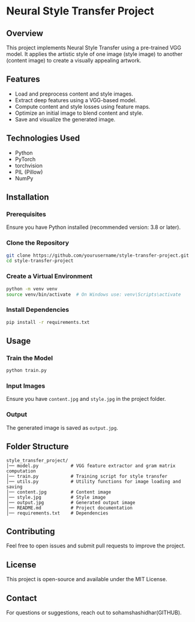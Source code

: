 # Neural Style Transfer Project

## Overview
This project implements Neural Style Transfer using a pre-trained VGG model. It applies the artistic style of one image (style image) to another (content image) to create a visually appealing artwork.

## Features
- Load and preprocess content and style images.
- Extract deep features using a VGG-based model.
- Compute content and style losses using feature maps.
- Optimize an initial image to blend content and style.
- Save and visualize the generated image.

## Technologies Used
- Python
- PyTorch
- torchvision
- PIL (Pillow)
- NumPy

## Installation
### Prerequisites
Ensure you have Python installed (recommended version: 3.8 or later).

### Clone the Repository
```sh
git clone https://github.com/yourusername/style-transfer-project.git
cd style-transfer-project
```

### Create a Virtual Environment
```sh
python -m venv venv
source venv/bin/activate  # On Windows use: venv\Scripts\activate
```

### Install Dependencies
```sh
pip install -r requirements.txt
```

## Usage
### Train the Model
```sh
python train.py
```

### Input Images
Ensure you have `content.jpg` and `style.jpg` in the project folder.

### Output
The generated image is saved as `output.jpg`.

## Folder Structure
```
style_transfer_project/
│── model.py            # VGG feature extractor and gram matrix computation
│── train.py            # Training script for style transfer
│── utils.py            # Utility functions for image loading and saving
│── content.jpg         # Content image
│── style.jpg           # Style image
│── output.jpg          # Generated output image
│── README.md           # Project documentation
│── requirements.txt    # Dependencies
```

## Contributing
Feel free to open issues and submit pull requests to improve the project.

## License
This project is open-source and available under the MIT License.

## Contact
For questions or suggestions, reach out to sohamshashidhar(GITHUB).


